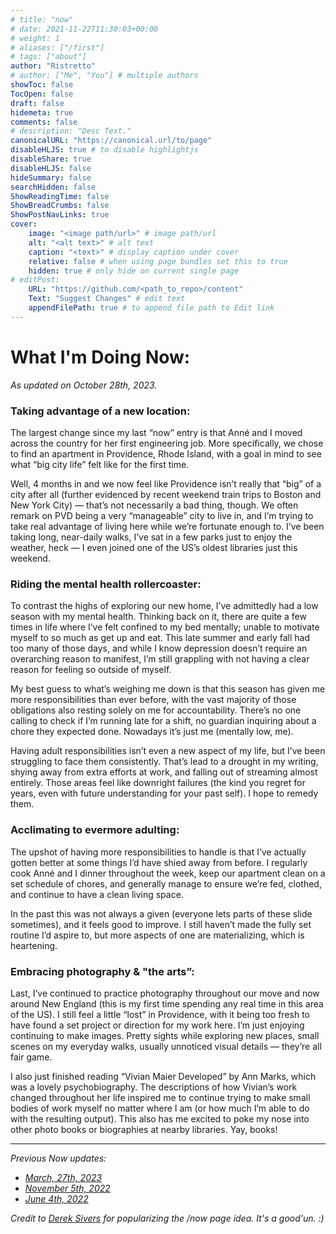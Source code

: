 ```yaml
---
# title: "now"
# date: 2021-11-22T11:30:03+00:00
# weight: 1
# aliases: ["/first"]
# tags: ["about"]
author: "Ristretto"
# author: ["Me", "You"] # multiple authors
showToc: false
TocOpen: false
draft: false
hidemeta: true
comments: false
# description: "Desc Text."
canonicalURL: "https://canonical.url/to/page"
disableHLJS: true # to disable highlightjs
disableShare: true
disableHLJS: false
hideSummary: false
searchHidden: false
ShowReadingTime: false
ShowBreadCrumbs: false
ShowPostNavLinks: true
cover:
    image: "<image path/url>" # image path/url
    alt: "<alt text>" # alt text
    caption: "<text>" # display caption under cover
    relative: false # when using page bundles set this to true
    hidden: true # only hide on current single page
# editPost:
    URL: "https://github.com/<path_to_repo>/content"
    Text: "Suggest Changes" # edit text
    appendFilePath: true # to append file path to Edit link
---
```


# What I'm Doing Now:
*As updated on October 28th, 2023.*

### Taking advantage of a new location:

The largest change since my last “now” entry is that Anné and I moved across the country for her first engineering job. More specifically, we chose to find an apartment in Providence, Rhode Island, with a goal in mind to see what “big city life” felt like for the first time. 

Well, 4 months in and we now feel like Providence isn’t really that “big” of a city after all (further evidenced by recent weekend train trips to Boston and New York City) — that’s not necessarily a bad thing, though. We often remark on PVD being a very “manageable” city to live in, and I’m trying to take real advantage of living here while we’re fortunate enough to. I’ve been taking long, near-daily walks, I’ve sat in a few parks just to enjoy the weather, heck — I even joined one of the US’s oldest libraries just this weekend.

### Riding the mental health rollercoaster:

To contrast the highs of exploring our new home, I’ve admittedly had a low season with my mental health. Thinking back on it, there are quite a few times in life where I’ve felt confined to my bed mentally; unable to motivate myself to so much as get up and eat. This late summer and early fall had too many of those days, and while I know depression doesn’t require an overarching reason to manifest, I’m still grappling with not having a clear reason for feeling so outside of myself.

My best guess to what’s weighing me down is that this season has given me more responsibilities than ever before, with the vast majority of those obligations also resting solely on me for accountability. There’s no one calling to check if I’m running late for a shift, no guardian inquiring about a chore they expected done. Nowadays it’s just me (mentally low, me). 

Having adult responsibilities isn’t even a new aspect of my life, but I’ve been struggling to face them consistently. That’s lead to a drought in my writing, shying away from extra efforts at work, and falling out of streaming almost entirely. Those areas feel like downright failures (the kind you regret for years, even with future understanding for your past self). I hope to remedy them.  

### Acclimating to evermore adulting:

The upshot of having more responsibilities to handle is that I’ve actually gotten better at some things I’d have shied away from before. I regularly cook Anné and I dinner throughout the week, keep our apartment clean on a set schedule of chores, and generally manage to ensure we’re fed, clothed, and continue to have a clean living space. 

In the past this was not always a given (everyone lets parts of these slide sometimes), and it feels good to improve. I still haven’t made the fully set routine I’d aspire to, but more aspects of one are materializing, which is heartening.

### Embracing photography & "the arts”:

Last, I’ve continued to practice photography throughout our move and now around New England (this is my first time spending any real time in this area of the US). I still feel a little “lost” in Providence, with it being too fresh to have found a set project or direction for my work here. I’m just enjoying continuing to make images. Pretty sights while exploring new places, small scenes on my everyday walks, usually unnoticed visual details — they’re all fair game.

I also just finished reading “Vivian Maier Developed” by Ann Marks, which was a lovely psychobiography. The descriptions of how Vivian’s work changed throughout her life inspired me to continue trying to make small bodies of work myself no matter where I am (or how much I’m able to do with the resulting output). This also has me excited to poke my nose into other photo books or biographies at nearby libraries. Yay, books!

---

*Previous Now updates:*

- *[March, 27th, 2023][1]*
- *[November 5th, 2022][2]*
- *[June 4th, 2022][3]*

*Credit to [Derek Sivers][4] for popularizing the /now page idea. It's a good'un. :)*

[1]:    /nowarchive/now3-27-23
[2]:    /nowarchive/now11-5-22
[3]:    /nowarchive/now6-4-22
[4]:    https://sive.rs/nowff
